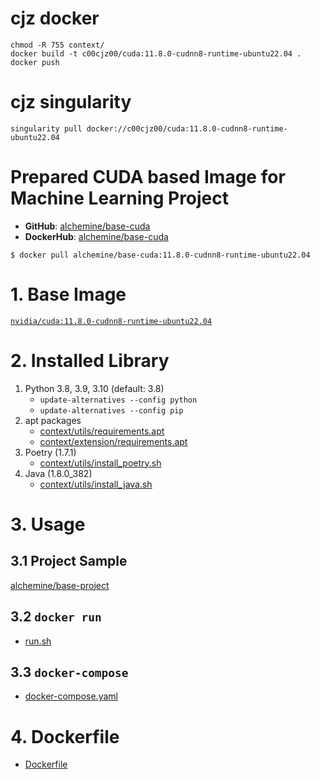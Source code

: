 # cjz docker
```
chmod -R 755 context/
docker build -t c00cjz00/cuda:11.8.0-cudnn8-runtime-ubuntu22.04 .
docker push
```
# cjz singularity 
```
singularity pull docker://c00cjz00/cuda:11.8.0-cudnn8-runtime-ubuntu22.04
```

# Prepared CUDA based Image for Machine Learning Project
- **GitHub**: [alchemine/base-cuda](https://github.com/alchemine/base-cuda)
- **DockerHub**: [alchemine/base-cuda](https://hub.docker.com/repository/docker/alchemine/base-cuda)
```
$ docker pull alchemine/base-cuda:11.8.0-cudnn8-runtime-ubuntu22.04
```


# 1. Base Image
[`nvidia/cuda:11.8.0-cudnn8-runtime-ubuntu22.04`](https://hub.docker.com/r/nvidia/cuda/tags)


# 2. Installed Library
1. Python 3.8, 3.9, 3.10 (default: 3.8)
   - `update-alternatives --config python`
   - `update-alternatives --config pip`
2. apt packages
   - [context/utils/requirements.apt](https://github.com/alchemine/base-cuda/blob/11.8.0-cudnn8-runtime-ubuntu22.04/context/utils/requirements.apt)
   - [context/extension/requirements.apt](https://github.com/alchemine/base-cuda/blob/11.8.0-cudnn8-runtime-ubuntu22.04/context/extension/requirements.apt)
3. Poetry (1.7.1)
   - [context/utils/install_poetry.sh](https://github.com/alchemine/base-cuda/blob/11.8.0-cudnn8-runtime-ubuntu22.04/context/utils/install_poetry.sh) 
4. Java (1.8.0_382)
   - [context/utils/install_java.sh](https://github.com/alchemine/base-cuda/blob/11.8.0-cudnn8-runtime-ubuntu22.04/context/utils/install_java.sh) 


# 3. Usage
## 3.1 Project Sample
[alchemine/base-project](https://github.com/alchemine/base-project)

## 3.2 `docker run`
- [run.sh](https://github.com/alchemine/base-cuda/blob/11.8.0-cudnn8-runtime-ubuntu22.04/run.sh)

## 3.3 `docker-compose`
- [docker-compose.yaml](https://github.com/alchemine/base-cuda/blob/11.8.0-cudnn8-runtime-ubuntu22.04/docker-compose.yaml)


# 4. Dockerfile
- [Dockerfile](https://github.com/alchemine/base-cuda/blob/11.8.0-cudnn8-runtime-ubuntu22.04/Dockerfile)
